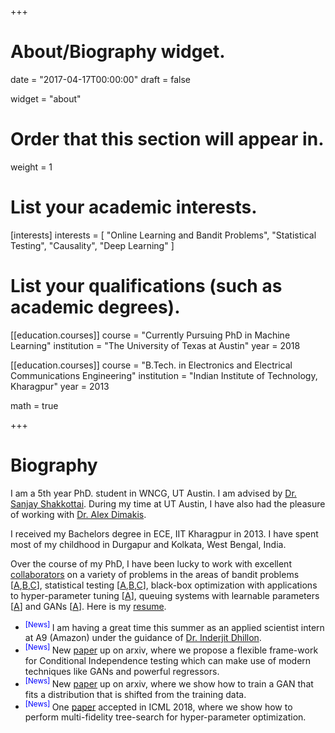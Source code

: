 +++
# About/Biography widget.

date = "2017-04-17T00:00:00"
draft = false

widget = "about"

# Order that this section will appear in.
weight = 1

# List your academic interests.
[interests]
  interests = [
    "Online Learning and Bandit Problems",
    "Statistical Testing",
    "Causality",
    "Deep Learning"
  ]

# List your qualifications (such as academic degrees).
[[education.courses]]
  course = "Currently Pursuing PhD in Machine Learning"
  institution = "The University of Texas at Austin"
  year = 2018

[[education.courses]]
  course = "B.Tech. in Electronics and Electrical Communications Engineering"
  institution = "Indian Institute of Technology, Kharagpur"
  year = 2013

math = true 

+++

# Biography

I am a 5th year PhD. student in WNCG, UT Austin. I am advised by [Dr. Sanjay Shakkottai](http://users.ece.utexas.edu/~shakkott/Sanjay_Shakkottai/Contact.html). During my time at UT Austin, I have also had the pleasure of working with [Dr. Alex Dimakis](http://users.ece.utexas.edu/~dimakis/).

I received my Bachelors degree in ECE, IIT Kharagpur in 2013. I have spent most of my childhood in Durgapur and Kolkata, West Bengal, India.

Over the course of my PhD,  I have been lucky to work with excellent [collaborators](https://scholar.google.com/citations?user=YzsCLBoAAAAJ&hl=en) on a variety of problems in the areas of bandit problems [[A](https://rajatsen91.github.io/publication/stochexp/),[B](https://rajatsen91.github.io/publication/impband/),[C](https://rajatsen91.github.io/publication/latentcontextual/)], statistical testing [[A](https://rajatsen91.github.io/publication/modelpowered/),[B](https://rajatsen91.github.io/publication/detspon/),[C](https://rajatsen91.github.io/publication/mimic/)], black-box optimization with applications to hyper-parameter tuning [[A](https://rajatsen91.github.io/publication/mcts1/)], queuing systems with learnable parameters [[A](https://rajatsen91.github.io/publication/queregret/)] and GANs [[A](https://rajatsen91.github.io/publication/igan/)]. Here is my [resume](/pdf/rsenCV.pdf).

* <sup> <span style="color:blue">[News] </span> </sup> I am having a great time this summer as an applied scientist intern at A9 (Amazon) under the guidance of [Dr. Inderjit Dhillon](https://www.cs.utexas.edu/~inderjit/).
* <sup> <span style="color:blue">[News] </span> </sup> New [paper](https://rajatsen91.github.io/publication/mimic/) up on arxiv, where we propose a flexible frame-work for Conditional Independence testing which can make use of modern techniques like GANs and powerful regressors. 
* <sup> <span style="color:blue">[News] </span> </sup> New [paper](https://rajatsen91.github.io/publication/igan/) up on arxiv, where we show how to train a GAN that fits a distribution that is shifted from the training data. 
* <sup> <span style="color:blue">[News] </span> </sup> One [paper](http://localhost:1313/publication/mcts1/) accepted in ICML 2018, where we show how to perform multi-fidelity tree-search for hyper-parameter optimization. 


